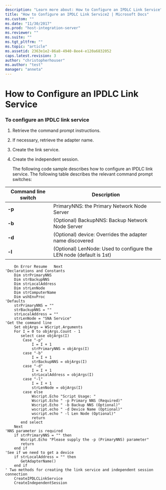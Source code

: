 ```yaml
---
description: "Learn more about: How to Configure an IPDLC Link Service"
title: "How to Configure an IPDLC Link Service2 | Microsoft Docs"
ms.custom: ""
ms.date: "11/30/2017"
ms.prod: "host-integration-server"
ms.reviewer: ""
ms.suite: ""
ms.tgt_pltfrm: ""
ms.topic: "article"
ms.assetid: 2363e1e2-86a8-4940-8ee4-e120a6832052
caps.latest.revision: 3
author: "christopherhouser"
ms.author: "test"
manager: "anneta"
---
```

# How to Configure an IPDLC Link Service
### To configure an IPDLC link service  
  
1. Retrieve the command prompt instructions.  
  
2. If necessary, retrieve the adapter name.  
  
3. Create the link service.  
  
4. Create the independent session.  
  
   The following code sample describes how to configure an IPDLC link service. The following table describes the relevant command prompt switches:  
  
|Command line switch|Description|  
|-------------------------|-----------------|  
|**-p**|PrimaryNNS: the Primary Network Node Server|  
|**-b**|(Optional) BackupNNS: Backup Network Node Server|  
|**-d**|(Optional) device: Overrides the adapter name discovered|  
|**-l**|(Optional) LenNode: Used to configure the LEN node (default is 1st)|  
  
```  
    On Error Resume   Next  
'Declarations and Constants  
    Dim strPrimaryNNS  
    Dim strBackupNNS  
    Dim strLocalAddress  
    Dim strLenNode  
    Dim strComputerName  
    Dim wshEnvProc  
'Defaults  
    strPrimaryNNS = ""  
    strBackupNNS = ""  
    strLocalAddress = ""  
    strLenNode = "SNA Service"  
'Get the command line  
    Set objArgs = WScript.Arguments  
    For I = 0 to objArgs.Count - 1  
       select case objArgs(I)  
        Case "-p"  
            I = I + 1  
            strPrimaryNNS = objArgs(I)  
        case "-b"  
            I = I + 1  
            strBackupNNS = objArgs(I)  
        case "-d"  
            I = I + 1  
            strLocalAddress = objArgs(I)  
        case "-l"  
            I = I + 1  
            strLenNode = objArgs(I)  
        case else  
            Wscript.Echo "Script Usage: "  
            Wscript.Echo " -p Primary NNS (Required)"  
            Wscript.Echo " -b Backup NNS (Optional)"  
            wscript.echo " -d Device Name (Optional)"  
            wscript.echo " -l Len Node (Optional)"  
            return  
       end select  
    Next  
'NNS parameter is required  
    if strPrimaryNNS = "" then  
       Wscript.Echo "Please supply the -p (PrimaryNNS) parameter"  
       return  
    end if  
'See if we need to get a device  
    if strLocalAddress = "" then  
       GetAdapterName()  
    end if  
' Two methods for creating the link service and independent session connection  
    CreateIPDLCLinkService  
    CreateIndependentSession  
  
```
